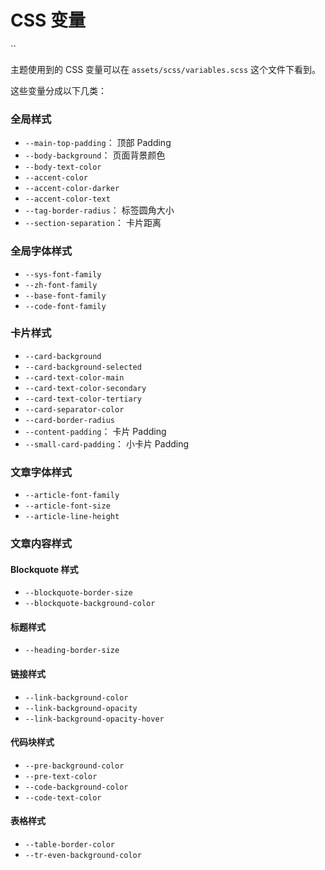 # CSS 变量

\`\`

主题使用到的 CSS 变量可以在 `assets/scss/variables.scss` 这个文件下看到。

这些变量分成以下几类：

### 全局样式

* `--main-top-padding`： 顶部 Padding
* `--body-background`： 页面背景颜色
* `--body-text-color`
* `--accent-color`
* `--accent-color-darker`
* `--accent-color-text`
* `--tag-border-radius`： 标签圆角大小
* `--section-separation`： 卡片距离

### 全局字体样式

* `--sys-font-family`
* `--zh-font-family`
* `--base-font-family`
* `--code-font-family`

### 卡片样式

* `--card-background`
* `--card-background-selected`
* `--card-text-color-main`
* `--card-text-color-secondary`
* `--card-text-color-tertiary`
* `--card-separator-color`
* `--card-border-radius`
* `--content-padding`： 卡片 Padding
* `--small-card-padding`： 小卡片 Padding

### 文章字体样式

* `--article-font-family`
* `--article-font-size`
* `--article-line-height`

### 文章内容样式

#### Blockquote 样式

* `--blockquote-border-size`
* `--blockquote-background-color`

#### 标题样式

* `--heading-border-size`

#### 链接样式

* `--link-background-color`
* `--link-background-opacity`
* `--link-background-opacity-hover`

#### 代码块样式

* `--pre-background-color`
* `--pre-text-color`
* `--code-background-color`
* `--code-text-color`

#### 表格样式

* `--table-border-color`
* `--tr-even-background-color`

